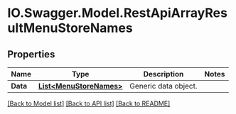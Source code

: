 # IO.Swagger.Model.RestApiArrayResultMenuStoreNames
## Properties

Name | Type | Description | Notes
------------ | ------------- | ------------- | -------------
**Data** | [**List&lt;MenuStoreNames&gt;**](MenuStoreNames.md) | Generic data object. | 

[[Back to Model list]](../README.md#documentation-for-models) [[Back to API list]](../README.md#documentation-for-api-endpoints) [[Back to README]](../README.md)

